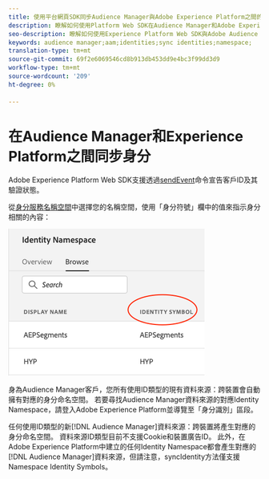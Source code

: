 ```yaml
---
title: 使用平台網頁SDK同步Audience Manager與Adobe Experience Platform之間的身份
description: 瞭解如何使用Platform Web SDK在Audience Manager和Adobe Experience Platform之間同步身分
seo-description: 瞭解如何使用Experience Platform Web SDK與Adobe Audience Manager同步身分
keywords: audience manager;aam;identities;sync identities;namespace;
translation-type: tm+mt
source-git-commit: 69f2e6069546cd8b913db453dd9e4bc3f99dd3d9
workflow-type: tm+mt
source-wordcount: '209'
ht-degree: 0%

---
```



# 在Audience Manager和Experience Platform之間同步身分

Adobe Experience Platform Web SDK支援透過[sendEvent](./overview.md#syncing-identities)命令宣告客戶ID及其驗證狀態。

從[身分服務名稱空間](../../identity/../identity-service/namespaces.md)中選擇您的名稱空間，使用「身分符號」欄中的值來指示身分相關的內容：

![名稱空間UI的視圖](../../assets/edge_namespaceUI_identity-symbol.png)

身為Audience Manager客戶，您所有使用ID類型的現有資料來源：跨裝置會自動擁有對應的身分命名空間。 若要尋找Audience Manager資料來源的對應Identity Namespace，請登入Adobe Experience Platform並導覽至「身分識別」區段。

任何使用ID類型的新[!DNL Audience Manager]資料來源：跨裝置將產生對應的身分命名空間。 資料來源ID類型目前不支援Cookie和裝置廣告ID。 此外，在Adobe Experience Platform中建立的任何Identity Namespace都會產生對應的[!DNL Audience Manager]資料來源，但請注意，syncIdentity方法僅支援Namespace Identity Symbols。
